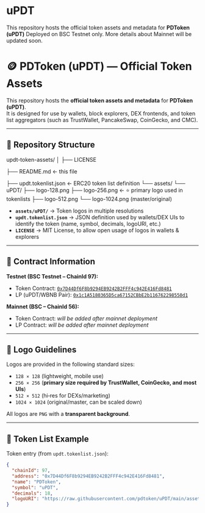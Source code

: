 # uPDT
This repository hosts the official token assets and metadata for **PDToken (uPDT)**   Deployed on BSC Testnet only. More details about Mainnet will be updated soon.

# 🪙 PDToken (uPDT) — Official Token Assets

This repository hosts the **official token assets and metadata** for **PDToken (uPDT)**.  
It is designed for use by wallets, block explorers, DEX frontends, and token list aggregators (such as TrustWallet, PancakeSwap, CoinGecko, and CMC).

---

## 📂 Repository Structure

updt-token-assets/
│
├── LICENSE

├── README.md ← this file

├── updt.tokenlist.json ← ERC20 token list definition
└── assets/
└── uPDT/
├── logo-128.png
├── logo-256.png ← ⭐ primary logo used in tokenlists
├── logo-512.png
└── logo-1024.png (master/original)


- **`assets/uPDT/`** → Token logos in multiple resolutions  
- **`updt.tokenlist.json`** → JSON definition used by wallets/DEX UIs to identify the token  (name, symbol, decimals, logoURI, etc.)  
- **`LICENSE`** → MIT License, to allow open usage of logos in wallets & explorers  

---

## 🔗 Contract Information

**Testnet (BSC Testnet – ChainId 97):**
- Token Contract: [`0x7D44Df6F8b9294EB9242B2FFF4c942E416Fd8481`](https://testnet.bscscan.com/address/0x7D44Df6F8b9294EB9242B2FFF4c942E416Fd8481)
- LP (uPDT/WBNB Pair): [`0x1c1A5180365D5ca67152CBbE2b116762298550d1`](https://testnet.bscscan.com/address/0x1c1A5180365D5ca67152CBbE2b116762298550d1)

**Mainnet (BSC – ChainId 56):**
- Token Contract: _will be added after mainnet deployment_  
- LP Contract: _will be added after mainnet deployment_  

---

## 📐 Logo Guidelines

Logos are provided in the following standard sizes:
- `128 × 128` (lightweight, mobile use)
- `256 × 256` (**primary size required by TrustWallet, CoinGecko, and most UIs**)
- `512 × 512` (hi‑res for DEXs/marketing)
- `1024 × 1024` (original/master, can be scaled down)

All logos are `PNG` with a **transparent background**.

---

## 📜 Token List Example

Token entry (from `updt.tokenlist.json`):

```json
{
  "chainId": 97,
  "address": "0x7D44Df6F8b9294EB9242B2FFF4c942E416Fd8481",
  "name": "PDToken",
  "symbol": "uPDT",
  "decimals": 18,
  "logoURI": "https://raw.githubusercontent.com/pdtoken/uPDT/main/assets/uPDT/logo-256.png"
}
